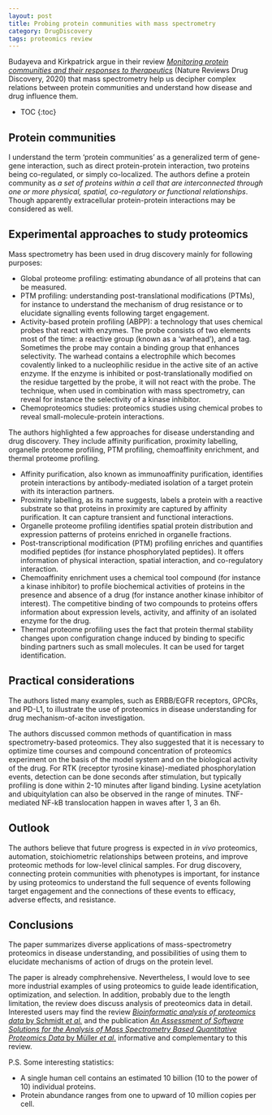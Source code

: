 ```yaml
---
layout: post
title: Probing protein communities with mass spectrometry
category: DrugDiscovery
tags: proteomics review
---
```


Budayeva and Kirkpatrick argue in their review [*Monitoring protein communities
and their responses to
therapeutics*](https://www.nature.com/articles/s41573-020-0063-y) (Nature
Reviews Drug Discovery, 2020) that mass spectrometry help us decipher complex
relations between protein communities and understand how disease and drug
influence them.

* TOC
{:toc}

## Protein communities

I understand the term &lsquo;protein communities&rsquo; as a generalized term of
gene-gene interaction, such as direct protein-protein interaction, two proteins
being co-regulated, or simply co-localized. The authors define a protein
community as *a set of proteins within a cell that are interconnected through
one or more physical, spatial, co-regulatory or functional relationships*.
Though apparently extracellular protein-protein interactions may be considered
as well.

## Experimental approaches to study proteomics

Mass spectrometry has been used in drug discovery mainly for following purposes:

* Global proteome profiling: estimating abundance of all proteins that can be
    measured.
* PTM profiling: understanding post-translational modifications (PTMs), for
    instance to understand the mechanism of drug resistance or to elucidate
    signalling events following target engagement.
* Activity-based protein profiling (ABPP): a technology that uses chemical
    probes that react with enzymes. The probe consists of two elements most of
    the time: a reactive group (known as a &lsquo;warhead&rsquo;), and a tag.
    Sometimes the probe may contain a binding group that enhances selectivity.
    The warhead contains a electrophile which becomes covalently linked to a
    nucleophilic residue in the active site of an active enzyme. If the enzyme
    is inhibited or post-translationally modified on the residue targetted by
    the probe, it will not react with the probe. The technique, when used in
    combination with mass spectrometry, can reveal for instance the selectivity
    of a kinase inhibitor.
* Chemoproteomics studies: proteomics studies using chemical probes to reveal
    small-molecule-protein interactions.

The authors highlighted a few approaches for disease understanding and drug
discovery. They include affinity purification, proximity labelling, organelle
proteome profiling, PTM profiling, chemoaffinity enrichment, and thermal
proteome profiling.

* Affinity purification, also known as immunoaffinity purification, identifies
    protein interactions by antibody-mediated isolation of a target protein with
    its interaction partners.
* Proximity labelling, as its name suggests, labels a protein with a reactive
    substrate so that proteins in proximity are captured by affinity
    purification. It can capture transient and functional interactions.
* Organelle proteome profiling identifies spatial protein distribution and
    expression patterns of proteins enriched in organelle fractions.
* Post-transcriptional modification (PTM) profiling enriches and quantifies
    modified peptides (for instance phosphorylated peptides). It offers
    information of physical interaction, spatial interaction, and co-regulatory
    interaction.
* Chemoaffinity enrichment uses a chemical tool compound (for instance a kinase
    inhibitor) to profile biochemical activities of proteins in the presence and
    absence of a drug (for instance another kinase inhibitor of interest). The
    competitive binding of two compounds to proteins offers information about
    expression levels, activity, and affinity of an isolated enzyme for the
    drug.
* Thermal proteome profiling uses the fact that protein thermal stability
    changes upon configuration change induced by binding to specific binding
    partners such as small molecules. It can be used for target identification.

## Practical considerations

The authors listed many examples, such as ERBB/EGFR receptors, GPCRs, and PD-L1,
to illustrate the use of proteomics in disease understanding for drug
mechanism-of-aciton investigation.

The authors discussed common methods of quantification in mass
spectrometry-based proteomics. They also suggested that it is necessary to
optimize time courses and compound concentration of proteomics experiment on the
basis of the model system and on the biological activity of the drug. For RTK
(receptor tyrosine kinase)-mediated phosphorylation events, detection can be
done seconds after stimulation, but typically profiling is done within 2-10
minutes after ligand binding. Lysine acetylation and ubiquitylation can also be
observed in the range of minutes. TNF-mediated NF-kB translocation happen in
waves after 1, 3 an 6h.

## Outlook

The authors believe that future progress is expected in *in vivo* proteomics,
automation, stoichiometric relationships between proteins, and improve proteomic
methods for low-level clinical samples. For drug discovery, connecting protein
communities with phenotypes is important, for instance by using proteomics to
understand the full sequence of events following target engagement and the
connections of these events to efficacy, adverse effects, and resistance.

## Conclusions

The paper summarizes diverse applications of mass-spectrometry proteomics in
disease understanding, and possibilities of using them to elucidate mechanisms
of action of drugs on the protein level.

The paper is already comphrehensive. Nevertheless, I would love to see more
industrial examples of using proteomics to guide leade identification,
optimization, and selection. In addition, probably due to the length limitation,
the review does discuss analysis of preoteomics data in detail. Interested users
may find the review [*Bioinformatic analysis of proteomics data* by Schmidt *et
al.*](https://www.ncbi.nlm.nih.gov/pmc/articles/PMC4108846/) and the publication
[*An Assessment of Software Solutions for the Analysis of Mass Spectrometry
Based Quantitative Proteomics Data* by Müller *et
al*.](https://doi.org/10.1021/pr700758r) informative and complementary to this
review.

P.S. Some interesting statistics:

* A single human cell contains an estimated 10 billion (10 to the power of 10)
  individual proteins.
* Protein abundance ranges from one to upward of 10 million copies per cell.

